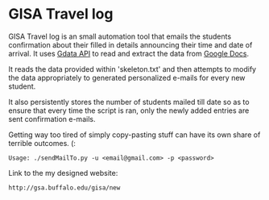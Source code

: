 GISA Travel log
===============

GISA Travel log is an small automation tool that emails the students 
confirmation about their filled in details announcing their
time and date of arrival. It uses [Gdata API](http://code.google.com/apis/gdata/docs/directory.html) to read and extract
the data from [Google Docs](http://docs.google.com). 

It reads the data provided within 'skeleton.txt' and then attempts
to modify the data appropriately to generated personalized e-mails
for every new student.

It also persistently stores the number of students mailed till 
date so as to ensure that every time the script is ran, only
the newly added entries are sent confirmation e-mails.

Getting way too tired of simply copy-pasting stuff can have 
its own share of terrible outcomes. (:

	Usage: ./sendMailTo.py -u <email@gmail.com> -p <password>

Link to the my designed website:

	http://gsa.buffalo.edu/gisa/new